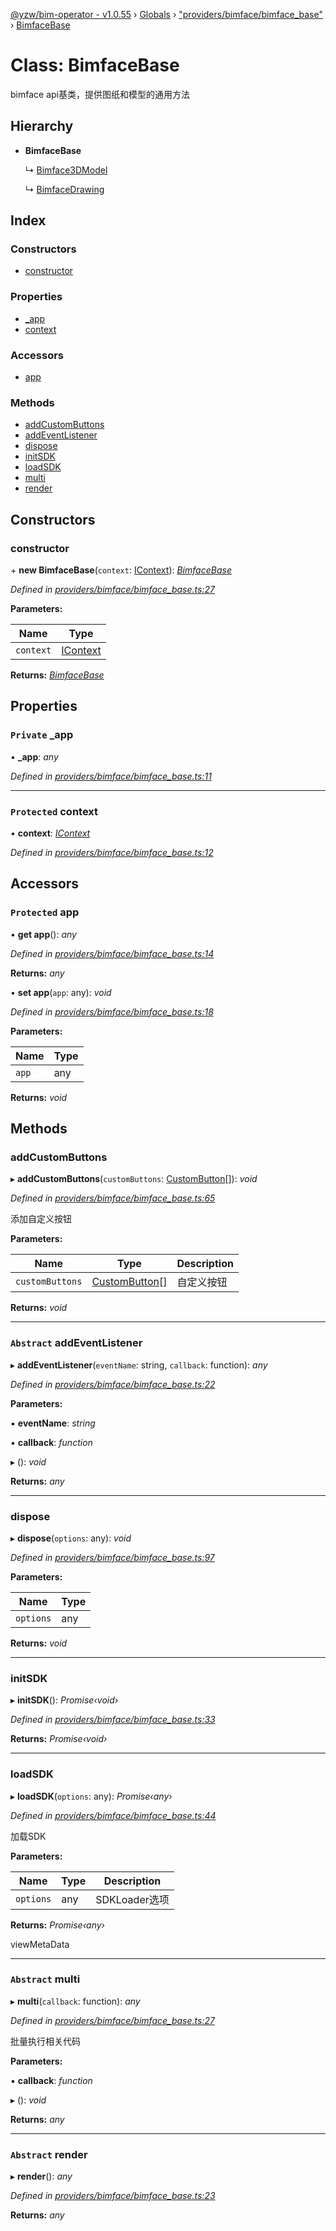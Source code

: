 [@yzw/bim-operator - v1.0.55](../README.md) › [Globals](../globals.md) › ["providers/bimface/bimface_base"](../modules/_providers_bimface_bimface_base_.md) › [BimfaceBase](_providers_bimface_bimface_base_.bimfacebase.md)

# Class: BimfaceBase

bimface api基类，提供图纸和模型的通用方法

## Hierarchy

* **BimfaceBase**

  ↳ [Bimface3DModel](_providers_bimface_bimface_model_.bimface3dmodel.md)

  ↳ [BimfaceDrawing](_providers_bimface_bimface_drawing_.bimfacedrawing.md)

## Index

### Constructors

* [constructor](_providers_bimface_bimface_base_.bimfacebase.md#constructor)

### Properties

* [_app](_providers_bimface_bimface_base_.bimfacebase.md#private-_app)
* [context](_providers_bimface_bimface_base_.bimfacebase.md#protected-context)

### Accessors

* [app](_providers_bimface_bimface_base_.bimfacebase.md#protected-app)

### Methods

* [addCustomButtons](_providers_bimface_bimface_base_.bimfacebase.md#addcustombuttons)
* [addEventListener](_providers_bimface_bimface_base_.bimfacebase.md#abstract-addeventlistener)
* [dispose](_providers_bimface_bimface_base_.bimfacebase.md#dispose)
* [initSDK](_providers_bimface_bimface_base_.bimfacebase.md#initsdk)
* [loadSDK](_providers_bimface_bimface_base_.bimfacebase.md#loadsdk)
* [multi](_providers_bimface_bimface_base_.bimfacebase.md#abstract-multi)
* [render](_providers_bimface_bimface_base_.bimfacebase.md#abstract-render)

## Constructors

###  constructor

\+ **new BimfaceBase**(`context`: [IContext](../interfaces/_interface_.icontext.md)): *[BimfaceBase](_providers_bimface_bimface_base_.bimfacebase.md)*

*Defined in [providers/bimface/bimface_base.ts:27](https://github.com/youkaisteve/bim-operator/blob/20b4753/src/providers/bimface/bimface_base.ts#L27)*

**Parameters:**

Name | Type |
------ | ------ |
`context` | [IContext](../interfaces/_interface_.icontext.md) |

**Returns:** *[BimfaceBase](_providers_bimface_bimface_base_.bimfacebase.md)*

## Properties

### `Private` _app

• **_app**: *any*

*Defined in [providers/bimface/bimface_base.ts:11](https://github.com/youkaisteve/bim-operator/blob/20b4753/src/providers/bimface/bimface_base.ts#L11)*

___

### `Protected` context

• **context**: *[IContext](../interfaces/_interface_.icontext.md)*

*Defined in [providers/bimface/bimface_base.ts:12](https://github.com/youkaisteve/bim-operator/blob/20b4753/src/providers/bimface/bimface_base.ts#L12)*

## Accessors

### `Protected` app

• **get app**(): *any*

*Defined in [providers/bimface/bimface_base.ts:14](https://github.com/youkaisteve/bim-operator/blob/20b4753/src/providers/bimface/bimface_base.ts#L14)*

**Returns:** *any*

• **set app**(`app`: any): *void*

*Defined in [providers/bimface/bimface_base.ts:18](https://github.com/youkaisteve/bim-operator/blob/20b4753/src/providers/bimface/bimface_base.ts#L18)*

**Parameters:**

Name | Type |
------ | ------ |
`app` | any |

**Returns:** *void*

## Methods

###  addCustomButtons

▸ **addCustomButtons**(`customButtons`: [CustomButton](../interfaces/_model_custom_button_.custombutton.md)[]): *void*

*Defined in [providers/bimface/bimface_base.ts:65](https://github.com/youkaisteve/bim-operator/blob/20b4753/src/providers/bimface/bimface_base.ts#L65)*

添加自定义按钮

**Parameters:**

Name | Type | Description |
------ | ------ | ------ |
`customButtons` | [CustomButton](../interfaces/_model_custom_button_.custombutton.md)[] | 自定义按钮  |

**Returns:** *void*

___

### `Abstract` addEventListener

▸ **addEventListener**(`eventName`: string, `callback`: function): *any*

*Defined in [providers/bimface/bimface_base.ts:22](https://github.com/youkaisteve/bim-operator/blob/20b4753/src/providers/bimface/bimface_base.ts#L22)*

**Parameters:**

▪ **eventName**: *string*

▪ **callback**: *function*

▸ (): *void*

**Returns:** *any*

___

###  dispose

▸ **dispose**(`options`: any): *void*

*Defined in [providers/bimface/bimface_base.ts:97](https://github.com/youkaisteve/bim-operator/blob/20b4753/src/providers/bimface/bimface_base.ts#L97)*

**Parameters:**

Name | Type |
------ | ------ |
`options` | any |

**Returns:** *void*

___

###  initSDK

▸ **initSDK**(): *Promise‹void›*

*Defined in [providers/bimface/bimface_base.ts:33](https://github.com/youkaisteve/bim-operator/blob/20b4753/src/providers/bimface/bimface_base.ts#L33)*

**Returns:** *Promise‹void›*

___

###  loadSDK

▸ **loadSDK**(`options`: any): *Promise‹any›*

*Defined in [providers/bimface/bimface_base.ts:44](https://github.com/youkaisteve/bim-operator/blob/20b4753/src/providers/bimface/bimface_base.ts#L44)*

加载SDK

**Parameters:**

Name | Type | Description |
------ | ------ | ------ |
`options` | any | SDKLoader选项 |

**Returns:** *Promise‹any›*

viewMetaData

___

### `Abstract` multi

▸ **multi**(`callback`: function): *any*

*Defined in [providers/bimface/bimface_base.ts:27](https://github.com/youkaisteve/bim-operator/blob/20b4753/src/providers/bimface/bimface_base.ts#L27)*

批量执行相关代码

**Parameters:**

▪ **callback**: *function*

▸ (): *void*

**Returns:** *any*

___

### `Abstract` render

▸ **render**(): *any*

*Defined in [providers/bimface/bimface_base.ts:23](https://github.com/youkaisteve/bim-operator/blob/20b4753/src/providers/bimface/bimface_base.ts#L23)*

**Returns:** *any*
